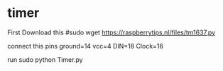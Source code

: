 # timer
First Download this
#sudo wget https://raspberrytips.nl/files/tm1637.py

connect this pins
ground=14
vcc=4
DIN=18
Clock=16

run
sudo python Timer.py

